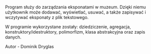 Program służy do zarządzania eksponatami w muzeum. Dzięki niemu użytkownik może dodawać, wyświetlać, usuwać, 
a także zapisywać i wczytywać eksponaty z plik tekstowego. 

W programie wykorzystane zostały: 
dziedziczenie, agregacja, konstruktory/idestruktory, polimorfizm, klasa abstrakcyjna oraz zapis danych.

Autor - Dominik Dryglas
